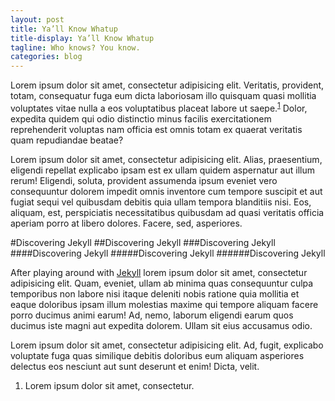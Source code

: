 ```yaml
---
layout: post
title: Ya’ll Know Whatup
title-display: Ya’ll Know Whatup
tagline: Who knows? You know.
categories: blog
---
```


Lorem ipsum dolor sit amet, consectetur adipisicing elit. Veritatis, provident, totam, consequatur fuga eum dicta laboriosam illo quisquam quasi mollitia voluptates vitae nulla a eos voluptatibus placeat labore ut saepe.<sup><a href="#note_needs">1</a></sup> Dolor, expedita quidem qui odio distinctio minus facilis exercitationem reprehenderit voluptas nam officia est omnis totam ex quaerat veritatis quam repudiandae beatae?

Lorem ipsum dolor sit amet, consectetur adipisicing elit. Alias, praesentium, eligendi repellat explicabo ipsam est ex ullam quidem aspernatur aut illum rerum! Eligendi, soluta, provident assumenda ipsum eveniet vero consequuntur dolorem impedit omnis inventore cum tempore suscipit et aut fugiat sequi vel quibusdam debitis quia ullam tempora blanditiis nisi. Eos, aliquam, est, perspiciatis necessitatibus quibusdam ad quasi veritatis officia aperiam porro at libero dolores. Facere, sed, asperiores.

#Discovering Jekyll
##Discovering Jekyll
###Discovering Jekyll
####Discovering Jekyll
#####Discovering Jekyll
######Discovering Jekyll

After playing around with [Jekyll][%jekyll] lorem ipsum dolor sit amet, consectetur adipisicing elit. Quam, eveniet, ullam ab minima quas consequuntur culpa temporibus non labore nisi itaque deleniti nobis ratione quia mollitia et eaque doloribus ipsam illum molestias maxime qui tempore aliquam facere porro ducimus animi earum! Ad, nemo, laborum eligendi earum quos ducimus iste magni aut expedita dolorem. Ullam sit eius accusamus odio.

Lorem ipsum dolor sit amet, consectetur adipisicing elit. Ad, fugit, explicabo voluptate fuga quas similique debitis doloribus eum aliquam asperiores delectus eos nesciunt aut sunt deserunt et enim! Dicta, velit.

[%jekyll]: http://jekyllrb.com/

<ol class="post-footnotes">
	<li id="note_needs">Lorem ipsum dolor sit amet, consectetur.</li>
</ol>